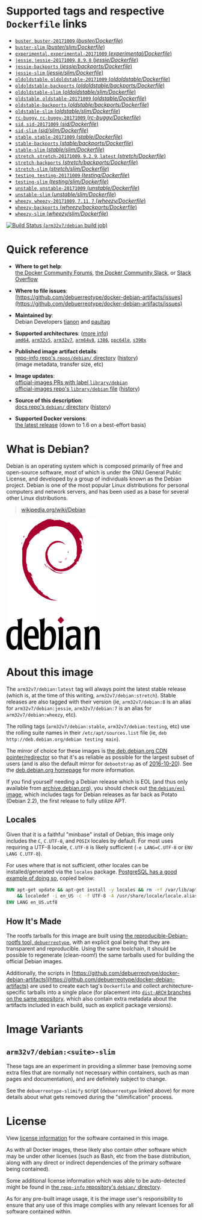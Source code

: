 <!--

********************************************************************************

WARNING:

    DO NOT EDIT "debian/README.md"

    IT IS AUTO-GENERATED

    (from the other files in "debian/" combined with a set of templates)

********************************************************************************

-->

# Supported tags and respective `Dockerfile` links

-	[`buster`, `buster-20171009` (*buster/Dockerfile*)](https://github.com/debuerreotype/docker-debian-artifacts/blob/4c387af2dc9896af594ce9d7c2f1bb975488fc8b/buster/Dockerfile)
-	[`buster-slim` (*buster/slim/Dockerfile*)](https://github.com/debuerreotype/docker-debian-artifacts/blob/4c387af2dc9896af594ce9d7c2f1bb975488fc8b/buster/slim/Dockerfile)
-	[`experimental`, `experimental-20171009` (*experimental/Dockerfile*)](https://github.com/debuerreotype/docker-debian-artifacts/blob/4c387af2dc9896af594ce9d7c2f1bb975488fc8b/experimental/Dockerfile)
-	[`jessie`, `jessie-20171009`, `8.9`, `8` (*jessie/Dockerfile*)](https://github.com/debuerreotype/docker-debian-artifacts/blob/4c387af2dc9896af594ce9d7c2f1bb975488fc8b/jessie/Dockerfile)
-	[`jessie-backports` (*jessie/backports/Dockerfile*)](https://github.com/debuerreotype/docker-debian-artifacts/blob/4c387af2dc9896af594ce9d7c2f1bb975488fc8b/jessie/backports/Dockerfile)
-	[`jessie-slim` (*jessie/slim/Dockerfile*)](https://github.com/debuerreotype/docker-debian-artifacts/blob/4c387af2dc9896af594ce9d7c2f1bb975488fc8b/jessie/slim/Dockerfile)
-	[`oldoldstable`, `oldoldstable-20171009` (*oldoldstable/Dockerfile*)](https://github.com/debuerreotype/docker-debian-artifacts/blob/4c387af2dc9896af594ce9d7c2f1bb975488fc8b/oldoldstable/Dockerfile)
-	[`oldoldstable-backports` (*oldoldstable/backports/Dockerfile*)](https://github.com/debuerreotype/docker-debian-artifacts/blob/4c387af2dc9896af594ce9d7c2f1bb975488fc8b/oldoldstable/backports/Dockerfile)
-	[`oldoldstable-slim` (*oldoldstable/slim/Dockerfile*)](https://github.com/debuerreotype/docker-debian-artifacts/blob/4c387af2dc9896af594ce9d7c2f1bb975488fc8b/oldoldstable/slim/Dockerfile)
-	[`oldstable`, `oldstable-20171009` (*oldstable/Dockerfile*)](https://github.com/debuerreotype/docker-debian-artifacts/blob/4c387af2dc9896af594ce9d7c2f1bb975488fc8b/oldstable/Dockerfile)
-	[`oldstable-backports` (*oldstable/backports/Dockerfile*)](https://github.com/debuerreotype/docker-debian-artifacts/blob/4c387af2dc9896af594ce9d7c2f1bb975488fc8b/oldstable/backports/Dockerfile)
-	[`oldstable-slim` (*oldstable/slim/Dockerfile*)](https://github.com/debuerreotype/docker-debian-artifacts/blob/4c387af2dc9896af594ce9d7c2f1bb975488fc8b/oldstable/slim/Dockerfile)
-	[`rc-buggy`, `rc-buggy-20171009` (*rc-buggy/Dockerfile*)](https://github.com/debuerreotype/docker-debian-artifacts/blob/4c387af2dc9896af594ce9d7c2f1bb975488fc8b/rc-buggy/Dockerfile)
-	[`sid`, `sid-20171009` (*sid/Dockerfile*)](https://github.com/debuerreotype/docker-debian-artifacts/blob/4c387af2dc9896af594ce9d7c2f1bb975488fc8b/sid/Dockerfile)
-	[`sid-slim` (*sid/slim/Dockerfile*)](https://github.com/debuerreotype/docker-debian-artifacts/blob/4c387af2dc9896af594ce9d7c2f1bb975488fc8b/sid/slim/Dockerfile)
-	[`stable`, `stable-20171009` (*stable/Dockerfile*)](https://github.com/debuerreotype/docker-debian-artifacts/blob/4c387af2dc9896af594ce9d7c2f1bb975488fc8b/stable/Dockerfile)
-	[`stable-backports` (*stable/backports/Dockerfile*)](https://github.com/debuerreotype/docker-debian-artifacts/blob/4c387af2dc9896af594ce9d7c2f1bb975488fc8b/stable/backports/Dockerfile)
-	[`stable-slim` (*stable/slim/Dockerfile*)](https://github.com/debuerreotype/docker-debian-artifacts/blob/4c387af2dc9896af594ce9d7c2f1bb975488fc8b/stable/slim/Dockerfile)
-	[`stretch`, `stretch-20171009`, `9.2`, `9`, `latest` (*stretch/Dockerfile*)](https://github.com/debuerreotype/docker-debian-artifacts/blob/4c387af2dc9896af594ce9d7c2f1bb975488fc8b/stretch/Dockerfile)
-	[`stretch-backports` (*stretch/backports/Dockerfile*)](https://github.com/debuerreotype/docker-debian-artifacts/blob/4c387af2dc9896af594ce9d7c2f1bb975488fc8b/stretch/backports/Dockerfile)
-	[`stretch-slim` (*stretch/slim/Dockerfile*)](https://github.com/debuerreotype/docker-debian-artifacts/blob/4c387af2dc9896af594ce9d7c2f1bb975488fc8b/stretch/slim/Dockerfile)
-	[`testing`, `testing-20171009` (*testing/Dockerfile*)](https://github.com/debuerreotype/docker-debian-artifacts/blob/4c387af2dc9896af594ce9d7c2f1bb975488fc8b/testing/Dockerfile)
-	[`testing-slim` (*testing/slim/Dockerfile*)](https://github.com/debuerreotype/docker-debian-artifacts/blob/4c387af2dc9896af594ce9d7c2f1bb975488fc8b/testing/slim/Dockerfile)
-	[`unstable`, `unstable-20171009` (*unstable/Dockerfile*)](https://github.com/debuerreotype/docker-debian-artifacts/blob/4c387af2dc9896af594ce9d7c2f1bb975488fc8b/unstable/Dockerfile)
-	[`unstable-slim` (*unstable/slim/Dockerfile*)](https://github.com/debuerreotype/docker-debian-artifacts/blob/4c387af2dc9896af594ce9d7c2f1bb975488fc8b/unstable/slim/Dockerfile)
-	[`wheezy`, `wheezy-20171009`, `7.11`, `7` (*wheezy/Dockerfile*)](https://github.com/debuerreotype/docker-debian-artifacts/blob/4c387af2dc9896af594ce9d7c2f1bb975488fc8b/wheezy/Dockerfile)
-	[`wheezy-backports` (*wheezy/backports/Dockerfile*)](https://github.com/debuerreotype/docker-debian-artifacts/blob/4c387af2dc9896af594ce9d7c2f1bb975488fc8b/wheezy/backports/Dockerfile)
-	[`wheezy-slim` (*wheezy/slim/Dockerfile*)](https://github.com/debuerreotype/docker-debian-artifacts/blob/4c387af2dc9896af594ce9d7c2f1bb975488fc8b/wheezy/slim/Dockerfile)

[![Build Status](https://doi-janky.infosiftr.net/job/multiarch/job/arm32v7/job/debian/badge/icon) (`arm32v7/debian` build job)](https://doi-janky.infosiftr.net/job/multiarch/job/arm32v7/job/debian/)

# Quick reference

-	**Where to get help**:  
	[the Docker Community Forums](https://forums.docker.com/), [the Docker Community Slack](https://blog.docker.com/2016/11/introducing-docker-community-directory-docker-community-slack/), or [Stack Overflow](https://stackoverflow.com/search?tab=newest&q=docker)

-	**Where to file issues**:  
	[https://github.com/debuerreotype/docker-debian-artifacts/issues](https://github.com/debuerreotype/docker-debian-artifacts/issues)

-	**Maintained by**:  
	Debian Developers [tianon](https://qa.debian.org/developer.php?login=tianon) and [paultag](https://qa.debian.org/developer.php?login=paultag)

-	**Supported architectures**: ([more info](https://github.com/docker-library/official-images#architectures-other-than-amd64))  
	[`amd64`](https://hub.docker.com/r/amd64/debian/), [`arm32v5`](https://hub.docker.com/r/arm32v5/debian/), [`arm32v7`](https://hub.docker.com/r/arm32v7/debian/), [`arm64v8`](https://hub.docker.com/r/arm64v8/debian/), [`i386`](https://hub.docker.com/r/i386/debian/), [`ppc64le`](https://hub.docker.com/r/ppc64le/debian/), [`s390x`](https://hub.docker.com/r/s390x/debian/)

-	**Published image artifact details**:  
	[repo-info repo's `repos/debian/` directory](https://github.com/docker-library/repo-info/blob/master/repos/debian) ([history](https://github.com/docker-library/repo-info/commits/master/repos/debian))  
	(image metadata, transfer size, etc)

-	**Image updates**:  
	[official-images PRs with label `library/debian`](https://github.com/docker-library/official-images/pulls?q=label%3Alibrary%2Fdebian)  
	[official-images repo's `library/debian` file](https://github.com/docker-library/official-images/blob/master/library/debian) ([history](https://github.com/docker-library/official-images/commits/master/library/debian))

-	**Source of this description**:  
	[docs repo's `debian/` directory](https://github.com/docker-library/docs/tree/master/debian) ([history](https://github.com/docker-library/docs/commits/master/debian))

-	**Supported Docker versions**:  
	[the latest release](https://github.com/docker/docker-ce/releases/latest) (down to 1.6 on a best-effort basis)

# What is Debian?

Debian is an operating system which is composed primarily of free and open-source software, most of which is under the GNU General Public License, and developed by a group of individuals known as the Debian project. Debian is one of the most popular Linux distributions for personal computers and network servers, and has been used as a base for several other Linux distributions.

> [wikipedia.org/wiki/Debian](https://en.wikipedia.org/wiki/Debian)

![logo](https://raw.githubusercontent.com/docker-library/docs/b449be7df57e9ed9086bb5821bfb5d6cdc5d67a4/debian/logo.png)

# About this image

The `arm32v7/debian:latest` tag will always point the latest stable release (which is, at the time of this writing, `arm32v7/debian:stretch`). Stable releases are also tagged with their version (ie, `arm32v7/debian:8` is an alias for `arm32v7/debian:jessie`, `arm32v7/debian:7` is an alias for `arm32v7/debian:wheezy`, etc).

The rolling tags (`arm32v7/debian:stable`, `arm32v7/debian:testing`, etc) use the rolling suite names in their `/etc/apt/sources.list` file (ie, `deb http://deb.debian.org/debian testing main`).

The mirror of choice for these images is [the deb.debian.org CDN pointer/redirector](https://deb.debian.org) so that it's as reliable as possible for the largest subset of users (and is also the default mirror for `debootstrap` as of [2016-10-20](https://anonscm.debian.org/cgit/d-i/debootstrap.git/commit/?id=9e8bc60ad1ccf3a25ce7890526b70059f3e770de)). See the [deb.debian.org homepage](https://deb.debian.org) for more information.

If you find yourself needing a Debian release which is EOL (and thus only available from [archive.debian.org](http://archive.debian.org)), you should check out [the `debian/eol` image](https://hub.docker.com/r/debian/eol/), which includes tags for Debian releases as far back as Potato (Debian 2.2), the first release to fully utilize APT.

## Locales

Given that it is a faithful "minbase" install of Debian, this image only includes the `C`, `C.UTF-8`, and `POSIX` locales by default. For most uses requiring a UTF-8 locale, `C.UTF-8` is likely sufficient (`-e LANG=C.UTF-8` or `ENV LANG C.UTF-8`).

For uses where that is not sufficient, other locales can be installed/generated via the `locales` package. [PostgreSQL has a good example of doing so](https://github.com/docker-library/postgres/blob/69bc540ecfffecce72d49fa7e4a46680350037f9/9.6/Dockerfile#L21-L24), copied below:

```dockerfile
RUN apt-get update && apt-get install -y locales && rm -rf /var/lib/apt/lists/* \
	&& localedef -i en_US -c -f UTF-8 -A /usr/share/locale/locale.alias en_US.UTF-8
ENV LANG en_US.utf8
```

## How It's Made

The rootfs tarballs for this image are built using [the reproducible-Debian-rootfs tool, `debuerreotype`](https://github.com/debuerreotype/debuerreotype), with an explicit goal being that they are transparent and reproducible. Using the same toolchain, it should be possible to regenerate (clean-room!) the same tarballs used for building the official Debian images.

Additionally, the scripts in [https://github.com/debuerreotype/docker-debian-artifacts](https://github.com/debuerreotype/docker-debian-artifacts) are used to create each tag's `Dockerfile` and collect architecture-specific tarballs into a single place (for placement into [`dist-ARCH` branches on the same repository](https://github.com/debuerreotype/docker-debian-artifacts/branches), which also contain extra metadata about the artifacts included in each build, such as explicit package versions).

# Image Variants

## `arm32v7/debian:<suite>-slim`

These tags are an experiment in providing a slimmer base (removing some extra files that are normally not necessary within containers, such as man pages and documentation), and are definitely subject to change.

See the `debuerreotype-slimify` script (`debuerreotype` linked above) for more details about what gets removed during the "slimification" process.

# License

View [license information](https://www.debian.org/social_contract#guidelines) for the software contained in this image.

As with all Docker images, these likely also contain other software which may be under other licenses (such as Bash, etc from the base distribution, along with any direct or indirect dependencies of the primary software being contained).

Some additional license information which was able to be auto-detected might be found in [the `repo-info` repository's `debian/` directory](https://github.com/docker-library/repo-info/tree/master/repos/debian).

As for any pre-built image usage, it is the image user's responsibility to ensure that any use of this image complies with any relevant licenses for all software contained within.
